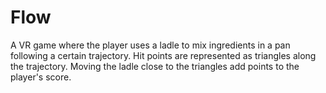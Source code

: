 # Flow

A VR game where the player uses a ladle to mix ingredients in a pan following a certain trajectory. Hit points are represented as triangles along the trajectory.
Moving the ladle close to the triangles add points to the player's score.

